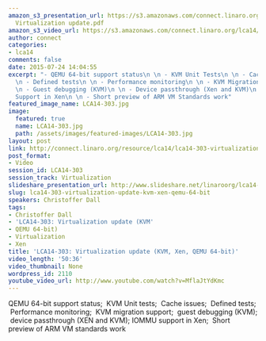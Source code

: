 ```yaml
---
amazon_s3_presentation_url: https://s3.amazonaws.com/connect.linaro.org/lca14/presentations/LCA14-303-
  Virtualization update.pdf
amazon_s3_video_url: https://s3.amazonaws.com/connect.linaro.org/lca14/videos/03-05-Wednesday/LCA14-303-+Virtualization+update+%2528KVM%252C+Xen%252C+QEMU+64-bit%2529.mp4
author: connect
categories:
- lca14
comments: false
date: 2015-07-24 14:04:55
excerpt: "- QEMU 64-bit support status\n \n - KVM Unit Tests\n \n - Cache issues\n
  \n - Defined tests\n \n - Performance monitoring\n \n - KVM Migration support\n
  \n - Guest debugging (KVM)\n \n - Device passthrough (Xen and KVM)\n \n - IOMMU
  Support in Xen\n \n - Short preview of ARM VM Standards work"
featured_image_name: LCA14-303.jpg
image:
  featured: true
  name: LCA14-303.jpg
  path: /assets/images/featured-images/LCA14-303.jpg
layout: post
link: http://connect.linaro.org/resource/lca14/lca14-303-virtualization-update-kvm-xen-qemu-64-bit/
post_format:
- Video
session_id: LCA14-303
session_track: Virtualization
slideshare_presentation_url: http://www.slideshare.net/linaroorg/lca14-303-virtualizationupdate
slug: lca14-303-virtualization-update-kvm-xen-qemu-64-bit
speakers: Christoffer Dall
tags:
- Christoffer Dall
- 'LCA14-303: Virtualization update (KVM'
- QEMU 64-bit)
- Virtualization
- Xen
title: 'LCA14-303: Virtualization update (KVM, Xen, QEMU 64-bit)'
video_length: '50:36'
video_thumbnail: None
wordpress_id: 2110
youtube_video_url: http://www.youtube.com/watch?v=MflaJtYdKmc
---
```


QEMU 64-bit support status;  KVM Unit tests;  Cache issues;  Defined tests;  Performance monitoring;  KVM migration support;  guest debugging (KVM);  device passthrough (XEN and KVM); IOMMU support in Xen;  Short preview of ARM VM standards work
